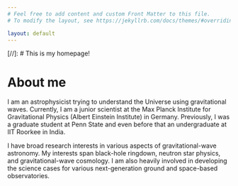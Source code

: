 ```yaml
---
# Feel free to add content and custom Front Matter to this file.
# To modify the layout, see https://jekyllrb.com/docs/themes/#overriding-theme-defaults

layout: default
---
```


[//]: # This is my homepage!

# About me
I am an astrophysicist trying to understand the Universe using gravitational waves. 
Currently, I am a junior scientist at the Max Planck Institute for Gravitational Physics (Albert Einstein Institute) 
in Germany. 
Previously, I was a graduate student at Penn State and 
even before that an undergraduate at IIT Roorkee in India. 

I have broad research interests in various aspects of gravitational-wave astronomy. 
My interests span black-hole ringdown, neutron star physics, and gravitational-wave cosmology. 
I am also heavily involved in developing the science cases for various next-generation ground and space-based
observatories. 
